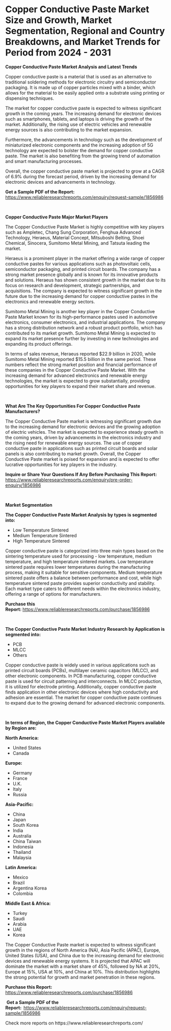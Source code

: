 <p><h1>Copper Conductive Paste Market Size and Growth, Market Segmentation, Regional and Country Breakdowns, and Market Trends for Period from 2024 -  2031</h1></p><p><strong>Copper Conductive Paste Market Analysis and Latest Trends</strong></p>
<p><p>Copper conductive paste is a material that is used as an alternative to traditional soldering methods for electronic circuitry and semiconductor packaging. It is made up of copper particles mixed with a binder, which allows for the material to be easily applied onto a substrate using printing or dispensing techniques.</p><p>The market for copper conductive paste is expected to witness significant growth in the coming years. The increasing demand for electronic devices such as smartphones, tablets, and laptops is driving the growth of the market. Additionally, the rising use of electric vehicles and renewable energy sources is also contributing to the market expansion.</p><p>Furthermore, the advancements in technology such as the development of miniaturized electronic components and the increasing adoption of 5G technology are expected to bolster the demand for copper conductive paste. The market is also benefiting from the growing trend of automation and smart manufacturing processes.</p><p>Overall, the copper conductive paste market is projected to grow at a CAGR of 6.9% during the forecast period, driven by the increasing demand for electronic devices and advancements in technology.</p></p>
<p><strong>Get a Sample PDF of the Report:&nbsp;</strong> <a href="https://www.reliableresearchreports.com/enquiry/request-sample/1856986">https://www.reliableresearchreports.com/enquiry/request-sample/1856986</a></p>
<p>&nbsp;</p>
<p><strong>Copper Conductive Paste Major Market Players</strong></p>
<p><p>The Copper Conductive Paste Market is highly competitive with key players such as Ampletec, Chang Sung Corporation, Fenghua Advanced Technology, Heraeus, Material Concept, Mitsuboshi Belting, Shoei Chemical, Sinocera, Sumitomo Metal Mining, and Tatsuta leading the market.</p><p>Heraeus is a prominent player in the market offering a wide range of copper conductive pastes for various applications such as photovoltaic cells, semiconductor packaging, and printed circuit boards. The company has a strong market presence globally and is known for its innovative products and solutions. Heraeus has shown consistent growth in the market due to its focus on research and development, strategic partnerships, and acquisitions. The company is expected to witness significant growth in the future due to the increasing demand for copper conductive pastes in the electronics and renewable energy sectors.</p><p>Sumitomo Metal Mining is another key player in the Copper Conductive Paste Market known for its high-performance pastes used in automotive electronics, consumer electronics, and industrial applications. The company has a strong distribution network and a robust product portfolio, which has contributed to its market growth. Sumitomo Metal Mining is expected to expand its market presence further by investing in new technologies and expanding its product offerings.</p><p>In terms of sales revenue, Heraeus reported $22.9 billion in 2020, while Sumitomo Metal Mining reported $15.5 billion in the same period. These numbers reflect the strong market position and financial performance of these companies in the Copper Conductive Paste Market. With the increasing demand for advanced electronics and renewable energy technologies, the market is expected to grow substantially, providing opportunities for key players to expand their market share and revenue.</p></p>
<p>&nbsp;</p>
<p><strong>What Are The Key Opportunities For Copper Conductive Paste Manufacturers?</strong></p>
<p><p>The Copper Conductive Paste market is witnessing significant growth due to the increasing demand for electronic devices and the growing adoption of electric vehicles. The market is expected to experience steady growth in the coming years, driven by advancements in the electronics industry and the rising need for renewable energy sources. The use of copper conductive paste in applications such as printed circuit boards and solar panels is also contributing to market growth. Overall, the Copper Conductive Paste market is poised for expansion and is expected to offer lucrative opportunities for key players in the industry.</p></p>
<p><strong>Inquire or Share Your Questions If Any Before Purchasing This Report:</strong> <a href="https://www.reliableresearchreports.com/enquiry/pre-order-enquiry/1856986">https://www.reliableresearchreports.com/enquiry/pre-order-enquiry/1856986</a></p>
<p>&nbsp;</p>
<p><strong>Market Segmentation</strong></p>
<p><strong>The Copper Conductive Paste Market Analysis by types is segmented into:</strong></p>
<p><ul><li>Low Temperature Sintered</li><li>Medium Temperature Sintered</li><li>High Temperature Sintered</li></ul></p>
<p><p>Copper conductive paste is categorized into three main types based on the sintering temperature used for processing - low temperature, medium temperature, and high temperature sintered markets. Low temperature sintered paste requires lower temperatures during the manufacturing process, making it suitable for sensitive components. Medium temperature sintered paste offers a balance between performance and cost, while high temperature sintered paste provides superior conductivity and stability. Each market type caters to different needs within the electronics industry, offering a range of options for manufacturers.</p></p>
<p><strong>Purchase this Report:&nbsp;</strong><a href="https://www.reliableresearchreports.com/purchase/1856986">https://www.reliableresearchreports.com/purchase/1856986</a></p>
<p>&nbsp;</p>
<p><strong>The Copper Conductive Paste Market Industry Research by Application is segmented into:</strong></p>
<p><ul><li>PCB</li><li>MLCC</li><li>Others</li></ul></p>
<p><p>Copper conductive paste is widely used in various applications such as printed circuit boards (PCBs), multilayer ceramic capacitors (MLCC), and other electronic components. In PCB manufacturing, copper conductive paste is used for circuit patterning and interconnects. In MLCC production, it is utilized for electrode printing. Additionally, copper conductive paste finds application in other electronic devices where high conductivity and adhesion are essential. The market for copper conductive paste continues to expand due to the growing demand for advanced electronic components.</p></p>
<p>&nbsp;</p>
<p><strong>In terms of Region, the Copper Conductive Paste Market Players available by Region are:</strong></p>
<p>
    <p> <strong> North America: </strong>
        <ul>
            <li>United States</li>
            <li>Canada</li>
        </ul>
        </p> 
    <p> <strong> Europe: </strong>
        <ul>
            <li>Germany</li>
            <li>France</li>
            <li>U.K.</li>
            <li>Italy</li>
            <li>Russia</li>
        </ul>
        </p> 
    <p> <strong> Asia-Pacific: </strong>
        <ul>
            <li>China</li>
            <li>Japan</li>
            <li>South Korea</li>
            <li>India</li>
            <li>Australia</li>
            <li>China Taiwan</li>
            <li>Indonesia</li>
            <li>Thailand</li>
            <li>Malaysia</li>
        </ul>
        </p> 
    <p> <strong> Latin America: </strong>
        <ul>
            <li>Mexico</li>
            <li>Brazil</li>
            <li>Argentina Korea</li>
            <li>Colombia</li>
        </ul>
        </p> 
    <p> <strong> Middle East & Africa: </strong>
        <ul>
            <li>Turkey</li>
            <li>Saudi</li>
            <li>Arabia</li>
            <li>UAE</li>
            <li>Korea</li>
        </ul>
    </p>
    </p>
<p><p>The Copper Conductive Paste market is expected to witness significant growth in the regions of North America (NA), Asia Pacific (APAC), Europe, United States (USA), and China due to the increasing demand for electronic devices and renewable energy systems. It is projected that APAC will dominate the market with a market share of 45%, followed by NA at 20%, Europe at 15%, USA at 10%, and China at 10%. This distribution highlights the strong potential for growth and market penetration in these regions.</p></p>
<p><strong>Purchase this Report: </strong><a href="https://www.reliableresearchreports.com/purchase/1856986">https://www.reliableresearchreports.com/purchase/1856986</a></p>
<p>&nbsp;<strong>Get a Sample PDF of the Report:&nbsp;&nbsp;</strong><a href="https://www.reliableresearchreports.com/enquiry/request-sample/1856986">https://www.reliableresearchreports.com/enquiry/request-sample/1856986</a></p>
<p><strong></strong></p>
<p>Check more reports on https://www.reliableresearchreports.com/</p>